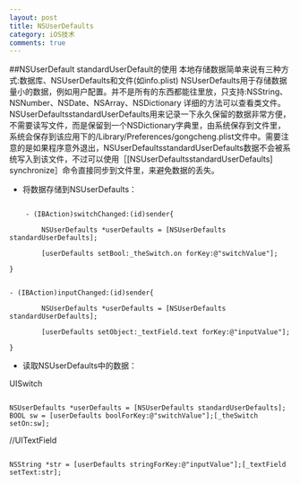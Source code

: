 ```yaml
---
layout: post
title: NSUserDefaults
category: iOS技术
comments: true
---
```

##NSUserDefault standardUserDefault的使用
  本地存储数据简单来说有三种方式:数据库、NSUserDefaults和文件(如info.plist)
  NSUserDefaults用于存储数据量小的数据，例如用户配置。并不是所有的东西都能往里放，只支持:NSString、NSNumber、NSDate、NSArray、NSDictionary
  详细的方法可以查看类文件。
  NSUserDefaultsstandardUserDefaults用来记录一下永久保留的数据非常方便，不需要读写文件，而是保留到一个NSDictionary字典里，由系统保存到文件里，系统会保存到该应用下的/Library/Preferences/gongcheng.plist文件中。需要注意的是如果程序意外退出，NSUserDefaultsstandardUserDefaults数据不会被系统写入到该文件，不过可以使用［[NSUserDefaultsstandardUserDefaults] synchronize］命令直接同步到文件里，来避免数据的丢失。
  - 将数据存储到NSUserDefaults：

<pre><code>
    - (IBAction)switchChanged:(id)sender{

        NSUserDefaults *userDefaults = [NSUserDefaults standardUserDefaults];

        [userDefaults setBool:_theSwitch.on forKey:@"switchValue"];

}
</pre></code>

<pre><code>
- (IBAction)inputChanged:(id)sender{

        NSUserDefaults *userDefaults = [NSUserDefaults standardUserDefaults];

        [userDefaults setObject:_textField.text forKey:@"inputValue"];

}
</pre></code>


- 读取NSUserDefaults中的数据：

UISwitch
<pre><code>
NSUserDefaults *userDefaults = [NSUserDefaults standardUserDefaults];
BOOL sw = [userDefaults boolForKey:@"switchValue"];[_theSwitch setOn:sw];
</pre></code>
//UITextField
<pre><code>
NSString *str = [userDefaults stringForKey:@"inputValue"];[_textField setText:str];
</pre></code>
